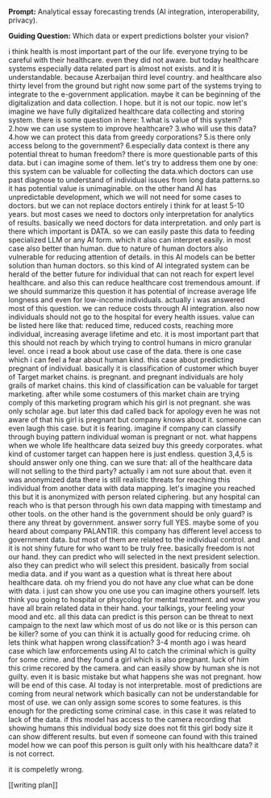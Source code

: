 
**Prompt:** Analytical essay forecasting trends (AI integration, interoperability, privacy).

**Guiding Question:** Which data or expert predictions bolster your vision?

i think health is most important part of the our life.
everyone trying to be careful with their healthcare.
even they did not aware.
but today healthcare systems especially data related part is almost not exists.
and it is understandable.
because Azerbaijan third level country.
and healthcare also thirty level from the ground
but right now some part of the systems trying to integrate to the e-government application.
maybe it can be beginning of the digitalization and data collection.
I hope.
but it is not our topic.
now let's imagine we have fully digitalized healthcare data collecting and storing system.
there is some question in here:
	1.what is value of this system?
	2.how we can use system to improve healthcare?
	3.who will use this data?
	4.how we can protect this data from greedy corporations?
	5.is there only access belong to the government?
6.especially data context is there any potential threat to human freedom?
there is more questionable parts of this data.
but i can imagine some of them.
let's try to address them one by one:
this system can be valuable for collecting the data.which doctors can use past diagnose to understand of individual issues from long data patterns.so it has potential value is unimaginable. on the other hand AI has unpredictable development, which we will not need for some cases to doctors. but we can not replace doctors entirely i think for at least 5-10 years. but most cases we need to doctors only interpretation for analytics of results. basically we need doctors for data interpretation. and only part is there which important is DATA. so we can easily paste this data to feeding specialized LLM or any AI form. which it also can interpret easily. in most case also better than human. due to nature of human doctors also vulnerable for reducing attention of details. in this AI models can be better solution than human doctors. so this kind of AI integrated system can be herald of the better future for individual that can not reach for expert level healthcare. and also this can reduce healthcare cost tremendous amount. if we should summarize this question it has potential of increase average life longness and even for low-income individuals.
actually i was answered most of this question. we can reduce costs through AI integration. also now individuals should not go to the hospital for every health issues. value can be listed here like that: reduced time, reduced costs, reaching more individual, increasing average lifetime and etc.
it is most important part that this should not reach by which trying to control humans in micro granular level. once i read a book about use case of the data. there is one case which i can feel a fear about human kind. this case about predicting pregnant of individual. basically it is classification of customer which buyer of Target market chains. is pregnant. and pregnant individuals are holy grails of market chains. this kind of classification can be valuable for target marketing. after while some costumers of this market chain are trying comply of this marketing program which his girl is not pregnant. she was only scholar age. but later this dad called back for apology even he was not aware of that his girl is pregnant but company knows about it. someone can even laugh this case. but it is fearing. imagine if company can classify through buying pattern individual woman is pregnant or not. what happens when we whole life healthcare data seized buy this greedy corporates. what kind of customer target can happen here is just endless. question 3,4,5 is should answer only one thing. can we sure that: all of the healthcare data will not selling to the third party? actually i am not sure about that. even it was anonymized data there is still realistic threats for reaching this individual from another data with data mapping. let's imagine you reached this but it is anonymized with person related ciphering. but any hospital can reach who is that person through his own data mapping with timestamp and other tools. on the other hand is the government should be only guard? is there any threat by government. answer sorry full YES. maybe some of you heard about company PALANTIR. this company has different level access to government data. but most of them are related to the individual control. and it is not shiny future for who want to be truly free. basically freedom is not our hand. they can predict who will selected in the next president selection. also they can predict who will select this president. basically from social media data. and if you want as a question what is threat here about healthcare data. oh my friend you do not have any clue what can be done with data. i just can show you one use you can imagine others yourself. lets think you going to hospital or phsycolog for mental treatment. and wow you have all brain related data in their hand. your talkings, your feeling your mood and etc. all this data can predict is this person can be threat to next campaign to the next law which most of us do not like or is this person can be killer? some of you can think it is actually good for reducing crime. oh lets think what happen wrong classifcation? 3-4 month ago i was heard case which law enforcements using AI to catch the criminal which is guilty for some crime. and they found a girl which is also pregnant. luck of him this crime recored by the camera. and can easily show by human she is not guilty. even it is basic mistake but what happens she was not pregnant. how will be end of this case. AI today is not interpretable. most of predictions are coming from neural network which basically can not be understandable for most of use. we can only assign some scores to some features. is this enough for the predicting some criminal case. in this case it was related to lack of the data. if this model has access to the camera recording that showing humans this individual body size does not fit this girl body size it can show different results. but even if someone can found with this trained model how we can poof this person is guilt only with his healthcare data? it is not correct. 

it is compeletly wrong.


[[writing plan]]